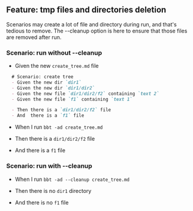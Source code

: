 ## Feature: tmp files and directories deletion

Scenarios may create a lot of file and directory during run, and that's tedious to remove.
The --cleanup option is here to ensure that those files are removed after run.

### Scenario: run without --cleanup

- Given the new `create_tree.md` file
```md
  # Scenario: create tree
  - Given the new dir `dir1`
  - Given the new dir `dir1/dir2`
  - Given the new file `dir1/dir2/f2` containing `text 2`
  - Given the new file `f1` containing `text 1`

  - Then there is a `dir1/dir2/f2` file
  - And  there is a `f1` file
```

- When I run `bbt -ad create_tree.md`

- Then there is a `dir1/dir2/f2` file
- And  there is a `f1` file

### Scenario: run with --cleanup

- When I run `bbt -ad --cleanup create_tree.md`

- Then there is no `dir1` directory
- And  there is no `f1` file

